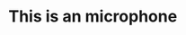 This is an microphone
=============

[aduino XC-4438]: [https://www.jaycar.com.au/audio-matrix-spectrum]
